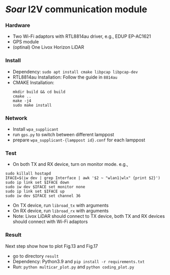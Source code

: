 # *Soar* I2V communication module

### Hardware
- Two Wi-Fi adaptors with RTL8814au driver, e.g., EDUP EP-AC1621
- GPS module
- (optinal) One Livox Horizon LiDAR

### Install
- Dependency: `sudo apt install cmake libpcap libpcap-dev`
- RTL8814au Installation: Follow the guide in `8814au`
- CMAKE Installation:
    ```
    mkdir build && cd build
    cmake ..
    make -j4
    sudo make install
    ```
  

### Network
- Install `wpa_supplicant`
- run `gps.py` to switch between different lamppost
- prepare `wpa_supplicant-{lamppost id}.conf` for each lamppost

### Test
- On both TX and RX device, turn on monitor mode. e.g.,
```
sudo killall hostapd
IFACE=$(iw dev | grep Interface | awk '$2 ~ "wlan1|wlx" {print $2}')
sudo ip link set $IFACE down
sudo iw dev $IFACE set monitor none
sudo ip link set $IFACE up
sudo iw dev $IFACE set channel 36
```

- On TX device, run `libroad_tx` with arguments
- On RX device, run `libroad_rx` with arguments
- Note: Livox LiDAR should connect to TX device, both TX and RX devices should connect with Wi-Fi adaptors 

### Result
Next step show how to plot Fig.13 and Fig.17
- go to directory `result`
- Dependency: Python3.9 and `pip install -r requirements.txt`
- Run: `python multicar_plot.py` and `python coding_plot.py`